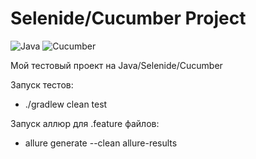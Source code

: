 # Selenide/Cucumber Project

![Java](https://img.shields.io/badge/Java-18-green.svg?style=flat-square&color=b07219&logo=Java)
![Cucumber](https://img.shields.io/badge/Cucumber-7.12-square%26color%3Db07219%26logo%3DCucumber)


Мой тестовый проект на Java/Selenide/Cucumber

Запуск тестов:
* ./gradlew clean test

Запуск аллюр для .feature файлов:
* allure generate --clean allure-results



